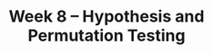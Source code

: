 ---
    title: Week 8 – Hypothesis and Permutation Testing
    weekNumber: 8
    days:
      - date: 2024-5-20
        events:
          "**LEC 21**{: .label .label-lecture } [Hypothesis Testing and Total Variation Distance](http://datahub.ucsd.edu/user-redirect/git-sync?repo=https://github.com/dsc-courses/dsc10-2024-sp&subPath=lectures/lec21/lec21.ipynb) [✏️](resources/lectures/lec21/lec21.html)":
            "[CIT 11.2](https://inferentialthinking.com/chapters/11/2/Multiple_Categories.html), [11.4](https://inferentialthinking.com/chapters/11/4/Error_Probabilities.html)" 
          "<small><i><span style='display: inline-block; padding-left: 80px'><b>Keywords:</b> fair or unfair coin, p-value, midterm exam scores, Alameda County jury, TVD </span></i></small>":
      - date: 2024-5-21
        events:
          
          "**HW 5**{: .label .label-hw } **[The Normal Distribution and the Central Limit Theorem](http://datahub.ucsd.edu/user-redirect/git-sync?repo=https://github.com/dsc-courses/dsc10-2024-sp&subPath=homeworks/hw05/hw05.ipynb)**":
      - date: 2024-5-22
        events:
          "**LEC 22**{: .label .label-lecture } TVD, Hypothesis Testing, and Permutation Testing":
            "[CIT 12.0-12.1](https://inferentialthinking.com/chapters/12/Comparing_Two_Samples.html)" 
          "<small><i><span style='display: inline-block; padding-left: 80px'><b>Keywords:</b> confidence intervals for hypothesis testing, body temperature, smoking/babies </span></i></small>":
          "**DISC 8**{: .label .label-disc } **[The Central Limit Theorem and Hypothesis Testing](https://practice.dsc10.com/disc08/index.html)**":
      - date: 2024-5-23
        events:
          
          "**LAB 6**{: .label .label-lab } **[Hypothesis Testing](http://datahub.ucsd.edu/user-redirect/git-sync?repo=https://github.com/dsc-courses/dsc10-2024-sp&subPath=labs/lab06/lab06.ipynb)**":
      - date: 2024-5-24
        events:
          "**LEC 23**{: .label .label-lecture } Permutation Testing":
            "[CIT 12.3](https://inferentialthinking.com/chapters/12/3/Deflategate.html)" 
          "<small><i><span style='display: inline-block; padding-left: 80px'><b>Keywords:</b> smoking/babies, np.random.permutation, shuffling, Deflategate </span></i></small>":
          "**QUIZ 4**{: .label .label-quiz } Quiz 4 covers Lectures 17-19":
---